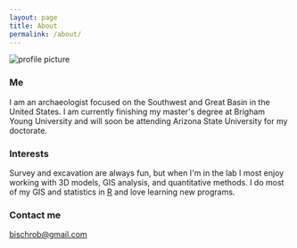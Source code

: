 ```yaml
---
layout: page
title: About
permalink: /about/
---
```


![profile picture](https://avatars1.githubusercontent.com/u/21052185?s=400&u=ef179cb4735d8f0c41a3cf14bffb8a1ee4c3b190&v=4)

### Me
I am an archaeologist focused on the Southwest and Great Basin in the United States. I am currently finishing my master's degree at Brigham Young University and will soon be attending Arizona State University for my doctorate.

### Interests
Survey and excavation are always fun, but when I'm in the lab I most enjoy working with 3D models, GIS analysis, and quantitative methods. I do most of my GIS and statistics in [R](https://www.r-project.org/) and love learning new programs.

### Contact me

[bischrob@gmail.com](mailto:bischrob@gmail.com)
